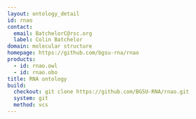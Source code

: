 ```yaml
---
layout: ontology_detail
id: rnao
contact:
  email: BatchelorC@rsc.org
  label: Colin Batchelor
domain: molecular structure
homepage: https://github.com/bgsu-rna/rnao
products:
  - id: rnao.owl
  - id: rnao.obo
title: RNA ontology
build:
  checkout: git clone https://github.com/BGSU-RNA/rnao.git
  system: git
  method: vcs
---
```


